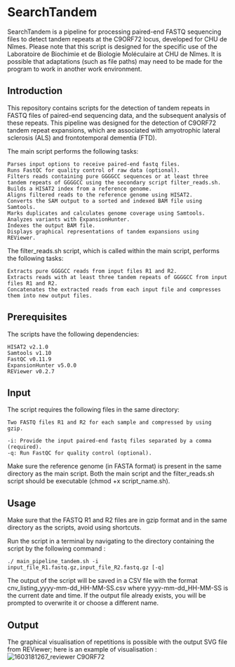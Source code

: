 # SearchTandem
SearchTandem is a pipeline for processing paired-end FASTQ sequencing files to detect tandem repeats at the C9ORF72 locus, developed for CHU de Nîmes. Please note that this script is designed for the specific use of the Laboratoire de Biochimie et de Biologie Moléculaire at CHU de Nîmes. It is possible that adaptations (such as file paths) may need to be made for the program to work in another work environment.

## **Introduction**

This repository contains scripts for the detection of tandem repeats in FASTQ files of paired-end sequencing data, and the subsequent analysis of these repeats. This pipeline was designed for the detection of C9ORF72 tandem repeat expansions, which are associated with amyotrophic lateral sclerosis (ALS) and frontotemporal dementia (FTD).

The main script performs the following tasks:

    Parses input options to receive paired-end fastq files.
    Runs FastQC for quality control of raw data (optional).
    Filters reads containing pure GGGGCC sequences or at least three tandem repeats of GGGGCC using the secondary script filter_reads.sh.
    Builds a HISAT2 index from a reference genome.
    Aligns filtered reads to the reference genome using HISAT2.
    Converts the SAM output to a sorted and indexed BAM file using Samtools.
    Marks duplicates and calculates genome coverage using Samtools.
    Analyzes variants with ExpansionHunter.
    Indexes the output BAM file.
    Displays graphical representations of tandem expansions using REViewer.

The filter_reads.sh script, which is called within the main script, performs the following tasks:

    Extracts pure GGGGCC reads from input files R1 and R2.
    Extracts reads with at least three tandem repeats of GGGGCC from input files R1 and R2.
    Concatenates the extracted reads from each input file and compresses them into new output files.

## **Prerequisites**

The scripts have the following dependencies:

    HISAT2 v2.1.0
    Samtools v1.10
    FastQC v0.11.9
    ExpansionHunter v5.0.0
    REViewer v0.2.7
    
## **Input**

The script requires the following files in the same directory:

    Two FASTQ files R1 and R2 for each sample and compressed by using gzip.
    
    -i: Provide the input paired-end fastq files separated by a comma (required).
    -q: Run FastQC for quality control (optional).

Make sure the reference genome (in FASTA format) is present in the same directory as the main script. Both the main script and the filter_reads.sh script should be executable (chmod +x script_name.sh).

## **Usage**

Make sure that the FASTQ R1 and R2 files are in gzip format and in the same directory as the scripts, avoid using shortcuts.

Run the script in a terminal by navigating to the directory containing the script by the following command :

    ./ main_pipeline_tandem.sh -i input_file_R1.fastq.gz,input_file_R2.fastq.gz [-q]

The output of the script will be saved in a CSV file with the format cnv_listing_yyyy-mm-dd_HH-MM-SS.csv where yyyy-mm-dd_HH-MM-SS is the current date and time. If the output file already exists, you will be prompted to overwrite it or choose a different name.
    
## **Output**

The graphical visualisation of repetitions is possible with the output SVG file from REViewer; here is an example of visualisation :
![1603181267_reviewer C9ORF72](https://user-images.githubusercontent.com/130393309/231401429-7f977680-2674-44c9-8339-24f186fdcdc9.svg)


